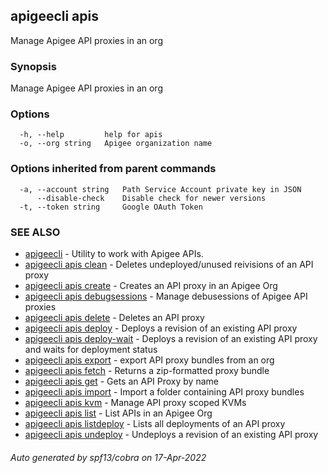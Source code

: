 ## apigeecli apis

Manage Apigee API proxies in an org

### Synopsis

Manage Apigee API proxies in an org

### Options

```
  -h, --help         help for apis
  -o, --org string   Apigee organization name
```

### Options inherited from parent commands

```
  -a, --account string   Path Service Account private key in JSON
      --disable-check    Disable check for newer versions
  -t, --token string     Google OAuth Token
```

### SEE ALSO

* [apigeecli](apigeecli.md)	 - Utility to work with Apigee APIs.
* [apigeecli apis clean](apigeecli_apis_clean.md)	 - Deletes undeployed/unused reivisions of an API proxy
* [apigeecli apis create](apigeecli_apis_create.md)	 - Creates an API proxy in an Apigee Org
* [apigeecli apis debugsessions](apigeecli_apis_debugsessions.md)	 - Manage debusessions of Apigee API proxies
* [apigeecli apis delete](apigeecli_apis_delete.md)	 - Deletes an API proxy
* [apigeecli apis deploy](apigeecli_apis_deploy.md)	 - Deploys a revision of an existing API proxy
* [apigeecli apis deploy-wait](apigeecli_apis_deploy-wait.md)	 - Deploys a revision of an existing API proxy and waits for deployment status
* [apigeecli apis export](apigeecli_apis_export.md)	 - export API proxy bundles from an org
* [apigeecli apis fetch](apigeecli_apis_fetch.md)	 - Returns a zip-formatted proxy bundle 
* [apigeecli apis get](apigeecli_apis_get.md)	 - Gets an API Proxy by name
* [apigeecli apis import](apigeecli_apis_import.md)	 - Import a folder containing API proxy bundles
* [apigeecli apis kvm](apigeecli_apis_kvm.md)	 - Manage API proxy scoped KVMs
* [apigeecli apis list](apigeecli_apis_list.md)	 - List APIs in an Apigee Org
* [apigeecli apis listdeploy](apigeecli_apis_listdeploy.md)	 - Lists all deployments of an API proxy
* [apigeecli apis undeploy](apigeecli_apis_undeploy.md)	 - Undeploys a revision of an existing API proxy

###### Auto generated by spf13/cobra on 17-Apr-2022
